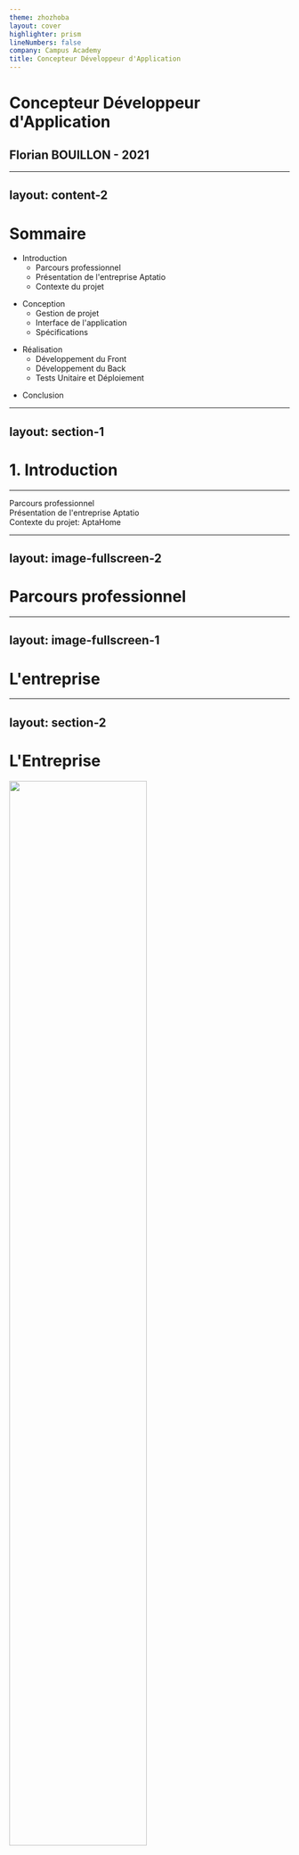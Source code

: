 ```yaml
---
theme: zhozhoba
layout: cover
highlighter: prism
lineNumbers: false
company: Campus Academy
title: Concepteur Développeur d'Application
---
```


# Concepteur Développeur d'Application
## Florian BOUILLON - 2021

<!--
Soutenance de fin d'étude
ne pas dire campus academy au début


TODO:
moins bouger les mains

demande de l'entreprise

meileurs vocabulaire

bouteille d'eau

donner des exemples pour les partis du code


savoir faire evolué avel le logiciel
-->

---
layout: content-2
---

# Sommaire

<v-click>

- Introduction
	- Parcours professionnel
	- Présentation de l'entreprise Aptatio
	- Contexte du projet

</v-click>

<v-click>

- Conception
	- Gestion de projet
	- Interface de l'application
	- Spécifications

</v-click>

<v-click>

- Réalisation
	- Développement du Front
	- Développement du Back
	- Tests Unitaire et Déploiement

</v-click>

<v-click>

- Conclusion

</v-click>

<!--
introduire soutenance avec mon parcours, pres aptatio, et le projet
-->

---
layout: section-1
---

# 1. Introduction

___

Parcours professionnel  
Présentation de l'entreprise Aptatio  
Contexte du projet: AptaHome

<!--
commencer par l'intro
-->

---
layout: image-fullscreen-2
---

<div class="py-16 pl-64">

# Parcours professionnel

</div>

<!--
- Passionnée d'informatique depuis longtemps
- vacances sur le fonctionnement d'un ordinateur
- Études SEN
- rejoinds Campus Academy 3 ans
- Aptatio en stage puis alternance
- tous sa permis projets Typescript/languages web, c++ Arduino, app mobile Kotlin
-->

---
layout: image-fullscreen-1
---

<div class="py-16">

# L'entreprise

</div>

<!--
Bureau d'étude
-->

---
layout: section-2
---

# L'Entreprise

<div class="flex justify-center flex-grow-0">
<img src="https://www.aptatio.com/wp-content/uploads/2015/06/00-connecth-inh-.jpg" style="width: 70%; " />
</div>

<div class="flex justify-center flex-grow-0 py-8">
<img src="https://www.aptatio.com/wp-content/uploads/2019/06/LOGO_APTATIO_I.png" style="width: 50%; " />
</div>

<!--
- Aptatio
- entreprise Experte depuis plus de 8 ans dans le domaine du design produit, prototypage, développement logiciel
- permet accomapgnement client complet, prototypage => industrialisation passant logiciel/electronique.
- nouveau locaux
- dire ce que j'ai fait dans l'entreprise
Parler de l'exemple
-->

---
layout: section-1
image: ../logo-aptahome.png
---

# Le Projet

<div class="flex justify-center flex-grow-0">
<img src="/logo-aptahome.png" style="width: 40%; " />
</div>

<div v-click class="py-1 text-xl">

Contexte

</div>

<div v-click class="text-xl">

Objectifs et Enjeux

</div>


<div v-click class="py-1 text-xl">

Contraintes

</div>

<!--
Projet AptaHome
This is a software that allow to easily manage administrative documents for the company via multiple solutions, like managing documents templates, automaticly sending exported documents to the Samba server and of course manage multiple types of documents.

Contexte: POURQUOI
- débuté début 2020
- automatisation des documents pro
- reduction temps création documents

Objectifs: qu'est-ce que sa fait

- centralisation documents entreprise
- template de document
integrer au workflow
faire evoluier et ouvrir


Contraintes
difficulte'resumesr
- fonctionnel
	- Simplicité d'utilisation
	- Liaison avec Dolibarr
- Qualité
	- facilité d'utilisation
	- // cotés soft
	- maintenable
- Technique
	- Language simple
	- Conteneur

- Délais
	- Premier proto 2018
	- début 2021
	- fin mi-2021
-->

---
layout: section-1
---

# 2. Conception

______

Méthode de travail  
Spécifications Fonctionnel et Technique  
Conception Graphique

<!--
- intro conception AptaHome
-->

---
layout: section-2
---

# Méthode de travail

<div class="flex justify-center flex-grow-0 py-8">
	<img src="https://i.pinimg.com/736x/ce/50/13/ce50136d82119dbab571192a828556cd.jpg" style="width: 50%" />
</div>

<!--
- Méthode Agile
	- rdv tout les vendredi
	- résumé des changement éfféctué pendant la semaine
	- tests des changements et de la solution en global
-->

---
layout: section-2
---

# Gestion du travail


<div class="flex justify-center flex-grow-0 py-4">
	<img src="https://external-content.duckduckgo.com/iu/?u=https%3A%2F%2Flogos-download.com%2Fwp-content%2Fuploads%2F2016%2F09%2FGitHub_logo.png&f=1&nofb=1" style="width: 20%" />
</div>

<div v-click class="flex justify-center flex-grow-0 py-4">
	<img src="/method.png" />
</div>

<div v-after class="flex justify-center flex-grow-0 py-4">
	<img src="/labels.png" style="width: 50%" />
</div>

<!--

Code Stocké sur Github

KANBAN

- Kanban
	- todo automatique
    - in prgs taches active
    - done faite
    
- Code stocké sur Github
-->

---
layout: section-2
name: Environments du Logiciel
---

# Environments du Logiciel


<div class="flex justify-center flex-grow-0 py-4">
	<img src="/monitor.svg" style="width: 20%" />
</div>

<div v-click class="flex justify-center flex-grow-0 py-4">
	<img src="https://caprover.com/img/logo.png" style="width: 20%" />
</div>


<!--

KANBAN

- Kanban
	- todo automatique
    - in prgs taches active
    - done faite
    
- Code stocké sur Github
-->

---
layout: image
image: ../uml-use.png
name: spécification fonctionnelle
---

<div class="text-6xl">
Spécifications
</div>

<div class="py-4 text-3xl">
Spécification&nbsp;Fonctionnelle
</div>

<!--
Diagramme de cas d'utilisation
Fonctionnelle

- Authentification: Sécurité
- Édition de documents: Édition simple de documents

- Filtrage: recherche de documents
- Export: Export de documents/vues
-->

---
layout: image
image: ../archi-app.png
name: spécification Technique
---

<div class="text-6xl">
Spécifications
</div>

<div class="py-4 text-3xl">
Spécification Technique
</div>

<!--
Technique

- Architecture Applicattif
	- partie client web
    	- vues utilisateur
    - partie serveur
        - auth, models, controllers, REST API

Technologies utilisés
- NextJS
	- MVC
    - Typescript
    - Front: React
    - API REST
    - MariaDB
- caprover
	- PaaS (Platform as a Service)
-->

---
layout: image
image: ../uml-seq.png
name: spécification Technique 2
---

<div class="text-6xl">
Spécifications
</div>

<div class="py-4 text-3xl">
Spécification Technique
</div>

<!--
Exemple de séquences faite pour la connexion

- montrer ce que NextJS dirige
- Montrer ce que Sequelize Dirige

- Montrer la sécurité
-->

---
layout: image-reverse
image: ../graphique-index.png
name: Conception Graphique
---

<div class="text-6xl">
Conception Graphique
</div>

<!--
- Maquettage sur Figma

- Prototypage Graphique
-->

---
layout: image-reverse
image: ../proto-graphique.png
name: Prototypage Graphique
---

<div class="text-6xl">
Prototypage Graphique
</div>

<!--
- Prototypage Graphique

Tester l'UI/UX du logiciel
tester l'usage
-->

---
layout: image-reverse
image: ../assets.png
name: Assets Graphique
---

<div class="text-6xl">
Assets<br />Graphique
</div>

<!--
- Prototypage Graphique
-->

---
layout: section-1
---

# 3. Réalisation

______

Développement du Front  
Développement du Back  
Tests Unitaire et Déploiement
---
layout: section-2
name: Développement du Front
---

<div class="text-5xl">
	Développement du Front
</div>

```ts {1-5|7-19|all}
interface Props {
	offers: Array<OfferModel>
	contacts: Array<ContactModel>
	tiers: Array<TierModel>
}

interface Filters {
	year?: string
	month?: string
	status?: string
	tier?: string
	name?: string
}

interface States extends Filters {
	sort: string
	filteredOffers?: Array<OfferModel>
	offset: number
}
```

<!--
TODO: Before this swho file structure
-->

---
layout: section-2
name: Développement du Front 2
---

<div class="text-5xl">
	Développement du Front
</div>

```ts {all|9-12}
export default class OffersRoute extends React.Component<Props, States> {

	public render = () => (
		<Row direction="column">
			<Col>
				...
			</Col>
			<Col>
				<Button
					disabled={this.state.offset === 0}
					onClick={() => this.setState({offset: this.state.offset - 1})}
				>Page précédente</Button>
			</Col>
		</Row>
	)

}
```

---
layout: section-2
name: Développement du Back - Controllers
---

<div class="text-5xl">
Développement du Back
</div>

<div class="py-4 text-3xl">
Controller
</div>

```ts {all|1-2,12|3|4-10|all}
export const getServerSideProps: GetServerSideProps<Props> = router
	.from<Props>('serverSideProps')
	.get(async (ctx) => {
		const offers = await Offer.findAll()
		...
		return {
			props: {
				offers: offers
			}
		}
	})
.build()

```


---
layout: section-2
name: Développement du Back - DB 1
---

<div class="text-5xl">
Développement du Back
</div>

<div class="py-4 text-3xl">
Modèles de donnée
</div>

```ts {1-6|7|8-14|15-16|all}
export interface BonModel {
  id: number
  customId?: string
  designations?: Array<string>
  Offer?: OfferModel
}
class Bon extends Model<Omit<BonModel, 'Users'>> implements BonModel {}
Bon.init({
  customId: DataTypes.STRING,
  designations: jsonField('designations'),
}, {
  sequelize,
  tableName: 'bon'
})
Offer.hasOne(Bon)
Bon.belongsTo(Offer)
export default Bon
```

<!--
- interface déclaration de colunnes de la table
	- noter que Offer est une jointure avec la table des offres
- class création du lien entre Sequelize et notre déclaration
- initialiser la table in db
- jointures faites ici

```sql
CREATE TABLE `bon` (
  `id` int PRIMARY KEY AUTO_INCREMENT,
  `customId` varchar(255),
  `designations` text,
  `offer_id` int
);

CREATE TABLE `offer` (
  `id` int PRIMARY KEY AUTO_INCREMENT
);

ALTER TABLE `users` ADD FOREIGN KEY (`offer_id`) REFERENCES `offer` (`id`);
```
-->

---
layout: section-2
name: Développement du Back - DB 2
---

<div class="text-5xl">
Développement du Back
</div>

<div class="py-4 text-3xl">
Modèles de donnée
</div>

<v-click-hide>

```sql
CREATE TABLE `bon` (
  `id` int PRIMARY KEY AUTO_INCREMENT,
  `customId` varchar(255),
  `designations` text,
  PRIMARY KEY (`id`)
);

ALTER TABLE `bon` ADD FOREIGN KEY (`offer_id`) REFERENCES `offer` (`id`);
```
              
</v-click-hide>

<v-click>
  
```ts
await Bon.findById(21)
```

```sql
SELECT * FROM bon INNER JOIN offer.id = bon.offer_id WHERE bon.id = 21;
```

</v-click>

<!--
```sql
SELECT * FROM bon INNER JOIN offer.id = bon.offer_id
```
-->

---
layout: image
image: ../api-folders.PNG
name: Développement du Back - API 1
---

<div class="text-5xl">
Développement du Back
</div>

<div class="py-4 text-3xl">
API - Global
</div>

<v-click>

```ts {all|1,16|2,5|3,14|6-14|1-4}
export default router.from('api')
	.get(async (req, res) => {
		res.status(200).json(await Bon.findAll())
	})
	.post(async (req, res) => {
		const bon = Bon.build(
			req.body,
			{ include: [Offer] }
		)
		if (req.query.from) {
			bon.OfferId = parseInt(req.query.from, 10)
		}
		await bon.save()
		res.status(200).json({ id: bon.id, ok: true })
	})
	.build()
```

</v-click>

<!--
- Maquettage sur Figma

- Prototypage Graphique

- Popup customisable
-->

---
layout: image
image: ../api-folders.PNG
name: Développement du Back - API - Middleware
---

<div class="text-5xl">
Développement du Back
</div>

<div class="py-4 text-3xl">
API - Middleware
</div>

```ts {all|3|5-15|all}
const router = new Router<{token: string}>().use(
	(req) => {
		req.token = new Session(req).getSession()?.token

		if (
			!req.token &&
			!req.url?.startsWith('/login') &&
			!req.url?.startsWith('/_')
		) {
			return {
				redirect: {
					statusCode: 301,
					destination: `/login?redirect=${req.url}`
				}
			}
		}
	}
)
```

<!--
- Maquettage sur Figma

- Prototypage Graphique

- Popup customisable
-->

---
layout: image-reverse
image: "tpl-2.png"
name: Développement du Back - Gestion de Templates
---

<div class="text-5xl">
Développement<br />du Back
</div>

<div class="py-4 text-3xl">
Gestion de templates
</div>

<div class="py-4">
	<img src="/tpl-1.png" style="width: 20%" />
</div>

<!--
TODO: show some XML

Structure ODT + d'un template
-->

---
layout: content-1
name: Développement du Back - Gestion de Templates - Compilation de templates
---

<div class="text-5xl">
Développement du Back
</div>

<div class="py-4 text-3xl">
Compilation de templates
</div>

```ts {all|2-3|5-6|8-13|15-17|all}
public async compileText(content: string): Promise<string> {
	// Load XML Content
	const xml = await XML.parseAsync(content)

	// Process Document
	this.scanTag(xml)

	// Register Handlerbars helpers
	Handlebars.registerHelper('inc', (item) => item + 1)
	Handlebars.registerHelper('equal', function equalHelper(a, b, opts: HelperOptions) {
		return a == b ? opts.fn(this) : opts.inverse(this)
	})
	Handlebars.registerHelper('isNotZero', (item) => item !== 0)

	// Run Handlebars in the file
	const tpl = Handlebars.compile(built)
	return tpl(this.input)
}
```

<!--
Explication compilation Template
-->

---
layout: content-2
name: Développement du Back - Gestion de Templates - Problèmes Handlebars et corrections faites
---

<div class="text-5xl">
Développement du Back
</div>

<div class="py-4 text-3xl">
Problèmes Handlebars et corrections faites
</div>

```xml
<text:p text:style-name="P20">
  <text:span text:style-name="T32">Objet</text:span>
  <text:span text:style-name="T33">: </text:span>
  <text:span text:style-name="T14">{{obj</text:span>
  <text:span text:style-name="T15">ec</text:span>
  <text:span text:style-name="T16">t}}</text:span>
</text:p>
```

<v-click>


```xml
<text:p text:style-name="P20">
  <text:span text:style-name="T32">Objet</text:span>
  <text:span text:style-name="T33">: </text:span>
  <text:span text:style-name="T16">{{objectt}}</text:span>
</text:p>
```

</v-click>

<!--
- Handlebars cant compile [] items so they have to be precompiled to a handlebar compatible ones
- We have to fix LibreOffice misschiefs or handlebars will not be able to compile it
-->

---
layout: content-2
name: Développement du Back - Gestion de Templates - Problèmes Handlebars et corrections faites
---

<div class="text-5xl">
Développement du Back
</div>

<div class="py-4 text-3xl">
Problèmes Handlebars et corrections faites
</div>

```xml
<table:table table:name="Table1" table:style-name="Table1">
	<table:table-column table:style-name="Table1.A" />
	<table:table-column table:style-name="Table1.B" />
	<table:table-header-rows>
		<table:table-row table:style-name="Table1.1">
			<table:table-cell table:style-name="Table1.A1" office:value-type="string">
				<text:p text:style-name="P17">BL</text:p>
			</table:table-cell>
		</table:table-row>
	</table:table-header-rows>
	<table:table-row table:style-name="Table1.2">
		<table:table-cell table:style-name="Table1.A2" office:value-type="string">
			<text:p text:style-name="P26">[table item=«designations»]{{../id}}{{@index}}</text:p>
		</table:table-cell>
	</table:table-row>
</table:table>
```

<!--
- Handlebars cant compile [] items so they have to be precompiled to a handlebar compatible ones
- We have to fix LibreOffice misschiefs or handlebars will not be able to compile it
-->

---
layout: content-2
name: Développement du Back - Gestion de Templates - Problèmes Handlebars et corrections faites
---

<div class="text-5xl">
Développement du Back
</div>

<div class="py-4 text-3xl">
Problèmes Handlebars et corrections faites
</div>

```xml
<table:table table:name="Table1" table:style-name="Table1">
	<table:table-column table:style-name="Table1.A" />
	<table:table-column table:style-name="Table1.B" />
	<table:table-header-rows>
		<table:table-row table:style-name="Table1.1">
			<table:table-cell table:style-name="Table1.A1" office:value-type="string">
				<text:p text:style-name="P17">BL</text:p>
			</table:table-cell>
		</table:table-row>
	</table:table-header-rows>
	{{#each designations}}
	<table:table-row table:style-name="Table1.2">
		<table:table-cell table:style-name="Table1.A2" office:value-type="string">
			<text:p text:style-name="P26">{{../id}}{{@index}}</text:p>
		</table:table-cell>
	</table:table-row>
	{{/each}}
</table:table>
```

<!--
- Handlebars cant compile [] items so they have to be precompiled to a handlebar compatible ones
- We have to fix LibreOffice misschiefs or handlebars will not be able to compile it
-->

---
layout: section-1
name: Développement du Back - Gestion de Templates - Exemple de document
---

<div class="text-5xl">
Développement du Back
</div>

<div class="py-4 text-3xl">
Exemple de document
</div>

<div class="flex direction-row justify-even">
	<div class="py-4 px-4">
		<img src="/bon-template.png"/>
	</div>
	<div class="py-4 px-4">
		<img src="/bon-filled.png"/>
	</div>
</div>

<!--
- Handlebars cant compile [] items so they have to be precompiled to a handlebar compatible ones
- We have to fix LibreOffice misschiefs or handlebars will not be able to compile it
-->

---
layout: content-2
name: Tests unitaires
---

# Tests unitaire

<div class="py-2">
	<img src="/unit-test-1.png" style="width: 60%" />
</div>

<div v-click class="mx-32 py-2">
	<img src="https://external-content.duckduckgo.com/iu/?u=https%3A%2F%2Fcdn.freebiesupply.com%2Flogos%2Flarge%2F2x%2Fjest-logo-png-transparent.png&f=1&nofb=1" style="width: 25%" />
</div>

<!--
donner un exemple avec les tests de parsing et de stringify de XML
-->

---
layout: content-2
name: Tests unitaires - Example
---

# Tests unitaire

```ts {all|3-10|12-19|all}
const XML = require('../../src/libs/XML').default

test('Parsing a full document should work', async () => {
	const res = await XML.parseAsync('<test at="p">p1<child>c1</child>p2</test>')
	expect(res).toEqual({
		name: 'test',
		attrs: [{key: 'at', value: 'p'}],
		childs: ['p1', {name: 'child', childs: ['c1']}, 'p2']
	})
})

test('Stringify Should escape expected characters in values', async () => {
	const res = await XML.stringifyAsync({
		name: 'test',
		attrs: [{key: 'test', value: '&"\'<>'}],
		childs: ['&"\'<>']
	})
	expect(res).toMatchSnapshot()
})
```

```ts
exports[`Stringify Should escape expected characters in values 1`] =
	`"<test test=\\"&amp;&quot;&apos;&lt;&gt;\\">&amp;&quot;&apos;&lt;&gt;</test>"`;
```

<!--
donner un exemple avec les tests de parsing et de stringify de XML
-->

---
layout: content-2
name: Déploiement
---

<div class="text-5xl">
Déploiement du logiciel
</div>

```dockerfile {all|1-11|12-24|all}
FROM node:alpine as BUILD_IMAGE

WORKDIR /app

ADD package.json package-lock.json ./

RUN npm i

ADD . .

RUN npm run build && npm prune --production

FROM node:alpine

WORKDIR /app

COPY --from=BUILD_IMAGE /app/package.json ./package.json
COPY --from=BUILD_IMAGE /app/node_modules ./node_modules
COPY --from=BUILD_IMAGE /app/.next ./.next
COPY --from=BUILD_IMAGE /app/public ./public

EXPOSE 3000

CMD ["npm", "run", "start"]
```

<!--
Montrer le Dockerfile

Montrer déplloiement sur Caprover
-->

---
layout: image
image: /deploy-1.png
name: Déploiement - Caprover
---

<div class="text-5xl">
Déploiement du logiciel
</div>

<div class="flex justify-center flex-grow-0 py-16">
	<img src="https://caprover.com/img/logo.png" style="width: 40%" />
</div>

---
layout: section-1
---

# Conclusion

<!--

## Projet

- évolué avec ce projet
- pas mal de difficultés (templates) et j'en ai encore
- mais le voir aujourdhui utilise par mes collègues et patron
- sentiment de fièreté


## Global

- années dans le domaine du dev
- forger une passion inconditionnel
- beaucoup apris au cours des dernières années
- en companige de Campus Academy
- de mon entreprise
-->

---
layout: end
---

# Merci
## de votre attention !
